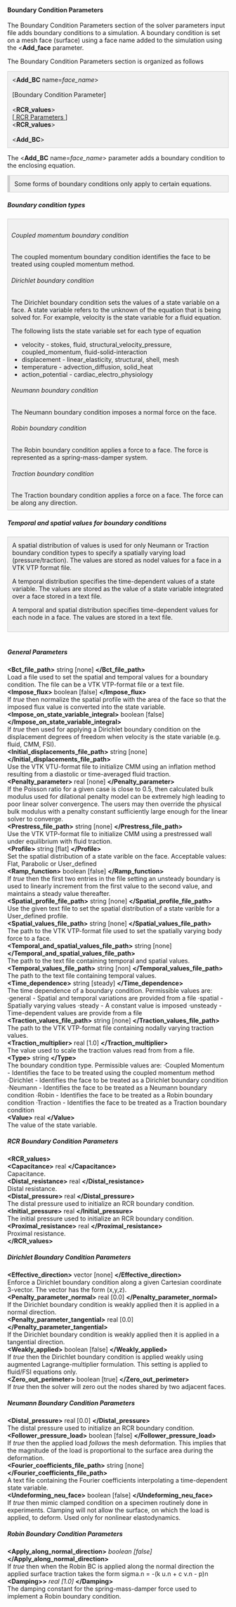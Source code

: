 <!-- =================================================================== -->
<!-- ==================== Boundary Condition Parameters ================ -->
<!-- =================================================================== -->

<h4 id="boundary_condition_parameters"> Boundary Condition Parameters </h4>
The Boundary Condition Parameters section of the solver parameters input file adds boundary conditions to a simulation.
A boundary condition is set on a mesh face (surface) using a face name added to the simulation using the 
&lt;<strong>Add_face</strong> parameter. 

The Boundary Condition Parameters section is organized as follows
<div style="background-color: #F0F0F0; padding: 10px; border: 1px solid #d0d0d0; border-left: 1px solid #d0d0d0">
&lt;<strong>Add_BC</strong> name=<i>face_name</i>&gt;
<br><br>
[Boundary Condition Parameter]
<br><br>
&lt;<strong>RCR_values</strong>&gt;<br>
[<a href="#rcr_boundary_condition_parameters"> RCR Parameters </a> ]
<br>
&lt;<strong>RCR_values</strong>&gt;<br>
<br>
&lt;<strong>Add_BC</strong>&gt;
</div>

The &lt;<strong>Add_BC</strong> name=<i>face_name</i>&gt; parameter adds a boundary condition to the enclosing equation.

<div style="background-color: #F0F0F0; padding: 10px; border: 1px solid #d0d0d0; border-left: 6px solid #d0d0d0">
Some forms of boundary conditions only apply to certain equations.
</div>

<h5> Boundary condition types </h5>
<div style="background-color: #F0F0F0; padding: 8px; border: 1px solid #d0d0d0; border-left: 1px solid #d0d0d0">

<h6 id="coupled_momemtum_bc"> Coupled momentum boundary condition </h6>
The coupled momentum boundary condition identifies the face to be treated using coupled momentum method.

<h6 id="Dirichlet_bc"> Dirichlet boundary condition </h6>
The Dirichlet boundary condition sets the values of a state variable on a face. A state variable
refers to the unknown of the equation that is being solved for. For example, velocity is the state 
variable for a fluid equation.

The following lists the state variable set for each type of equation
<ul style="list-style-type:disc;">
  <li> velocity - stokes, fluid, structural_velocity_pressure, coupled_momentum, fluid-solid-interaction </li>
  <li> displacement - linear_elasticity, structural, shell, mesh   </li>
  <li> temperature - advection_diffusion, solid_heat </li>
  <li> action_potential - cardiac_electro_physiology </li>
</ul>

<h6 id="Neumann_bc"> Neumann boundary condition </h6>
The Neumann boundary condition imposes a normal force on the face.

<h6 id="Robin_bc"> Robin boundary condition </h6>
The Robin boundary condition applies a force to a face. The force is represented as a spring-mass-damper system.

<h6 id="Traction_bc"> Traction boundary condition </h6>
The Traction boundary condition applies a force on a face. The force can be along any direction.
</div>

<h5 id="temporal_spatial_distribution_bc"> Temporal and spatial values for boundary conditions </h5>
<div style="background-color: #F0F0F0; padding: 10px; border: 1px solid #d0d0d0; border-left: 1px solid #d0d0d0">
A spatial distribution of values is used for only Neumann or Traction boundary condition types to specify
a spatially varying load (pressure/traction). The values are stored as nodel values for a face in a VTK VTP format file.

A temporal distribution specifies the time-dependent values of a state variable. The values are stored as the value of 
a state variable integrated over a face stored in a text file.

A temporal and spatial distribution specifies time-dependent values for each node in a face. The values are stored
in a text file.

</div>

<!-- ---------- G e n e r a l  P a r a m e t e r s ---------- -->
<br>
<h5> General Parameters </h5>
<div class="bc_param_div">
<strong>&lt;Bct_file_path&gt;</strong> string [none]  <nobr> 
<strong>&lt;/Bct_file_path&gt;</strong>
</nobr><br>
Load a file used to set the spatial and temporal values for a boundary condition. The file can be a VTK VTP-format file or a text file. 
<br>
<strong>&lt;Impose_flux&gt;</strong> boolean [false]  <nobr> 
<strong>&lt;/Impose_flux&gt;</strong>
</nobr><br>
If <i>true</i> then normalize the spatial profile with the area of the face so that the imposed flux value is converted into the state variable.
<br>
<strong>&lt;Impose_on_state_variable_integral&gt;</strong> boolean [false]  <nobr> 
<strong>&lt;/Impose_on_state_variable_integral&gt;</strong>
</nobr><br>
If <i>true</i> then used for applying a Dirichlet boundary condition on the displacement degrees of freedom when velocity is the state variable (e.g. fluid, CMM, FSI).
<br>
<section id="bc_Initial_displacements_file_path">
<strong>&lt;Initial_displacements_file_path&gt;</strong> string [none]  <nobr> 
<strong>&lt;/Initial_displacements_file_path&gt;</strong>
</nobr><br>
Use the VTK VTU-format file to initialize CMM using an inflation method resulting from a diastolic or time-averaged fluid traction.
<br>
<strong>&lt;Penalty_parameter&gt;</strong> real [none]  <nobr> 
<strong>&lt;/Penalty_parameter&gt;</strong>
</nobr><br> 
If the Poisson ratio for a given case is close to 0.5, then calculated bulk modulus used for dilational penalty model can be extremely high leading to poor linear solver convergence. The users may then override the physical bulk modulus with a penalty constant sufficiently large enough for the linear solver to converge.
<br>
<section id="bc_Prestress_file_path">
<strong>&lt;Prestress_file_path&gt;</strong> string [none]  <nobr> 
<strong>&lt;/Prestress_file_path&gt;</strong>
</nobr><br>
Use the VTK VTP-format file to initialize CMM using a prestressed wall under equilibrium with fluid traction.
<br>
<section id="bc_Profile">
<strong>&lt;Profile&gt;</strong> string [flat]  <nobr> 
<strong>&lt;/Profile&gt;</strong>
</nobr><br>
Set the spatial distribution of a state varible on the face. Acceptable values: Flat, Parabolic or User_defined
<br>
<strong>&lt;Ramp_function&gt;</strong> boolean [false]  <nobr> 
<strong>&lt;/Ramp_function&gt;</strong>
</nobr><br>
If <i>true</i> then the first two entries in the file setting an unsteady boundary is used to linearly increment from the first value to the second value, and maintains a steady value thereafter.
<br>
<section id="bc_Spatial_profile_file_path">
<strong>&lt;Spatial_profile_file_path&gt;</strong> string [none]  <nobr> 
<strong>&lt;/Spatial_profile_file_path&gt;</strong>
</nobr><br>
Use the given text file to set the spatial distribution of a state varible for a User_defined profile.
<br>
<section id="bc_Spatial_values_file">
<strong>&lt;Spatial_values_file_path&gt;</strong> string [none]  <nobr> 
<strong>&lt;/Spatial_values_file_path&gt;</strong>
</nobr><br>
The path to the VTK VTP-format file used to set the spatially varying body force to a face.
<br>
<section id="bc_Temporal_and_spatial_values_file_path">
<strong>&lt;Temporal_and_spatial_values_file_path&gt;</strong> string [none]  <nobr> 
<strong>&lt;/Temporal_and_spatial_values_file_path&gt;</strong>
</nobr><br>
The path to the text file containing temporal and spatial values. 
<br>
<section id="bc_Temporal_values_file_path">
<strong>&lt;Temporal_values_file_path&gt;</strong> string [non]  <nobr> 
<strong>&lt;/Temporal_values_file_path&gt;</strong>
</nobr><br>
The path to the text file containing temporal values.
<br>
<strong>&lt;Time_dependence&gt;</strong> string [steady]  <nobr> 
<strong>&lt;/Time_dependence&gt;</strong>
</nobr><br>
The time dependence of a boundary condition. Permissible values are:
   &middot;general - Spatial and temporal variations are provided from a file
   &middot;spatial - Spatially varying values
   &middot;steady - A constant value is imposed
   &middot;unsteady - Time-dependent values are provide from a file
<br>
<strong>&lt;Traction_values_file_path&gt;</strong> string [none]  <nobr> 
<strong>&lt;/Traction_values_file_path&gt;</strong>
</nobr><br>
The path to the VTK VTP-format file containing nodally varying traction values.
<br>
<strong>&lt;Traction_multiplier&gt;</strong> real [1.0]  <nobr> 
<strong>&lt;/Traction_multiplier&gt;</strong>
</nobr><br>
The value used to scale the traction values read from from a file.
<br>
<strong>&lt;Type&gt;</strong> string <nobr> 
<strong>&lt;/Type&gt;</strong>
</nobr><br>
The boundary condition type. Permissible values are:
   &middot;Coupled Momentum - Identifies the face to be treated using the coupled momentum method
   &middot;Dirichlet - Identifies the face to be treated as a Dirichlet boundary condition
   &middot;Neumann - Identifies the face to be treated as a Neumann boundary condition
   &middot;Robin - Identifies the face to be treated as a Robin boundary condition
   &middot;Traction - Identifies the face to be treated as a Traction boundary condition
<br>
<strong>&lt;Value&gt;</strong> real <nobr> 
<strong>&lt;/Value&gt;</strong>
</nobr><br>
The value of the state variable.
<br>
</div>

<!-- ---------- R C R  P a r a m e t e r s ---------- -->

<h5 id="rcr_boundary_condition_parameters"> RCR Boundary Condition Parameters </h5>
<div class="bc_param_div">
<strong>&lt;RCR_values&gt;</strong><br>
<strong>&lt;Capacitance&gt;</strong> real <nobr> 
<strong>&lt;/Capacitance&gt;</strong>
</nobr><br>
Capacitance. 
<br>
<strong>&lt;Distal_resistance&gt;</strong> real <nobr> 
<strong>&lt;/Distal_resistance&gt;</strong>
</nobr><br>
Distal resistance. 
<br>
<strong>&lt;Distal_pressure&gt;</strong> real <nobr> 
<strong>&lt;/Distal_pressure&gt;</strong>
</nobr><br>
The distal pressure used to initialize an RCR boundary condition.
<br>
<strong>&lt;Initial_pressure&gt;</strong> real <nobr> 
<strong>&lt;/Initial_pressure&gt;</strong>
</nobr><br>
The initial pressure used to initialize an RCR boundary condition.
<br>
<strong>&lt;Proximal_resistance&gt;</strong> real <nobr> 
<strong>&lt;/Proximal_resistance&gt;</strong>
</nobr><br>
Proximal resistance. 
<br>
<strong>&lt;/RCR_values&gt;</strong>
</div>

<!-- ---------- D i r i ch l e t  P a r a m e t e r s ---------- -->

<h5> Dirichlet Boundary Condition Parameters </h5>
<div class="bc_param_div">
<strong>&lt;Effective_direction&gt;</strong> vector [none]  <nobr> 
<strong>&lt;/Effective_direction&gt;</strong>
</nobr><br>
Enforce a Dirichlet boundary condition along a given Cartesian coordinate 3-vector. The vector has the form (x,y,z).
<br>
<strong>&lt;Penalty_parameter_normal&gt;</strong> real [0.0]  <nobr> 
<strong>&lt;/Penalty_parameter_normal&gt;</strong>
</nobr><br>
If the Dirichlet boundary condition is weakly applied then it is applied in a normal direction.
<br>
<strong>&lt;Penalty_parameter_tangential&gt;</strong> real [0.0]  <nobr> 
<strong>&lt;/Penalty_parameter_tangential&gt;</strong>
</nobr><br>
If the Dirichlet boundary condition is weakly applied then it is applied in a tangential direction.
<br>
<strong>&lt;Weakly_applied&gt;</strong> boolean [false]  <nobr> 
<strong>&lt;/Weakly_applied&gt;</strong>
</nobr><br>
If <i>true</i> then the Dirichlet boundary condition is applied weakly using augmented Lagrange-multiplier formulation. This setting is applied to fluid/FSI equations only.
<br>
<strong>&lt;Zero_out_perimeter&gt;</strong> boolean [true]  <nobr> 
<strong>&lt;/Zero_out_perimeter&gt;</strong>
</nobr><br>
If <i>true</i> then the solver will zero out the nodes shared by two adjacent faces.
<br>
</div>

<!-- ---------- N e u m a n n  P a r a m e t e r s ---------- -->

<h5> Neumann Boundary Condition Parameters </h5>
<div class="bc_param_div">
<strong>&lt;Distal_pressure&gt;</strong> real [0.0]  <nobr> 
<strong>&lt;/Distal_pressure&gt;</strong>
</nobr><br>
The distal pressure used to initialize an RCR boundary condition.
<br>
<strong>&lt;Follower_pressure_load&gt;</strong> boolean [false]  <nobr> 
<strong>&lt;/Follower_pressure_load&gt;</strong>
</nobr><br>
If <i>true</i> then the applied load <i>follows</i> the mesh deformation. This implies that the magnitude of the load is proportional to the surface area during the deformation.
<br>
<section id="bc_Fourier_coefficients_file_path">
<strong>&lt;Fourier_coefficients_file_path&gt;</strong> string [none]  <nobr> 
<strong>&lt;/Fourier_coefficients_file_path&gt;</strong>
</nobr><br>
A text file containing the Fourier coefficients interpolating a time-dependent state variable.
<br>
<strong>&lt;Undeforming_neu_face&gt;</strong> boolean [false]  <nobr> 
<strong>&lt;/Undeforming_neu_face&gt;</strong>
</nobr><br>
If <i>true</i> then mimic clamped condition on a specimen routinely done in experiments. Clamping will not allow the surface, on which the load is applied, to deform. Used only for nonlinear elastodynamics.
</div>

<!-- ---------- R o b i n  P a r a m e t e r s ---------- -->

<h5> Robin Boundary Condition Parameters </h5>
<div class="bc_param_div">
<strong>&lt;Apply_along_normal_direction&gt;</strong> <i>boolean [false]</i> <nobr> 
<strong>&lt;/Apply_along_normal_direction&gt;</strong>
</nobr><br>
If <i>true</i> then when the Robin BC is applied along the normal direction the applied surface traction takes the form sigma.n = -(k u.n + c v.n - p)n
<br>
<strong>&lt;Damping>&gt;</strong> <i>real [1.0]</i> <nobr> 
<strong>&lt;/Damping&gt;</strong>
</nobr><br>
The damping constant for the spring-mass-damper force used to implement a Robin boundary condition.
</div>

